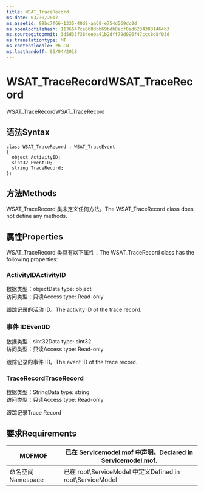```yaml
---
title: WSAT_TraceRecord
ms.date: 03/30/2017
ms.assetid: 99bc7f66-1335-40d8-aa68-e754d569dc0d
ms.openlocfilehash: 1136647ce668dbb69bdb8acf8ed62343831464b3
ms.sourcegitcommit: 3d5d33f384eeba41b2dff79d096f47ccc8d8f03d
ms.translationtype: MT
ms.contentlocale: zh-CN
ms.lasthandoff: 05/04/2018
---
```

# <a name="wsattracerecord"></a><span data-ttu-id="b60bc-102">WSAT_TraceRecord</span><span class="sxs-lookup"><span data-stu-id="b60bc-102">WSAT_TraceRecord</span></span>
<span data-ttu-id="b60bc-103">WSAT_TraceRecord</span><span class="sxs-lookup"><span data-stu-id="b60bc-103">WSAT_TraceRecord</span></span>  
  
## <a name="syntax"></a><span data-ttu-id="b60bc-104">语法</span><span class="sxs-lookup"><span data-stu-id="b60bc-104">Syntax</span></span>  
  
```  
class WSAT_TraceRecord : WSAT_TraceEvent  
{  
  object ActivityID;  
  sint32 EventID;  
  string TraceRecord;  
};  
```  
  
## <a name="methods"></a><span data-ttu-id="b60bc-105">方法</span><span class="sxs-lookup"><span data-stu-id="b60bc-105">Methods</span></span>  
 <span data-ttu-id="b60bc-106">WSAT_TraceRecord 类未定义任何方法。</span><span class="sxs-lookup"><span data-stu-id="b60bc-106">The WSAT_TraceRecord class does not define any methods.</span></span>  
  
## <a name="properties"></a><span data-ttu-id="b60bc-107">属性</span><span class="sxs-lookup"><span data-stu-id="b60bc-107">Properties</span></span>  
 <span data-ttu-id="b60bc-108">WSAT_TraceRecord 类具有以下属性：</span><span class="sxs-lookup"><span data-stu-id="b60bc-108">The WSAT_TraceRecord class has the following properties:</span></span>  
  
### <a name="activityid"></a><span data-ttu-id="b60bc-109">ActivityID</span><span class="sxs-lookup"><span data-stu-id="b60bc-109">ActivityID</span></span>  
 <span data-ttu-id="b60bc-110">数据类型：object</span><span class="sxs-lookup"><span data-stu-id="b60bc-110">Data type: object</span></span>  
<span data-ttu-id="b60bc-111">访问类型：只读</span><span class="sxs-lookup"><span data-stu-id="b60bc-111">Access type: Read-only</span></span>  
  
 <span data-ttu-id="b60bc-112">跟踪记录的活动 ID。</span><span class="sxs-lookup"><span data-stu-id="b60bc-112">The activity ID of the trace record.</span></span>  
  
### <a name="eventid"></a><span data-ttu-id="b60bc-113">事件 ID</span><span class="sxs-lookup"><span data-stu-id="b60bc-113">EventID</span></span>  
 <span data-ttu-id="b60bc-114">数据类型：sint32</span><span class="sxs-lookup"><span data-stu-id="b60bc-114">Data type: sint32</span></span>  
<span data-ttu-id="b60bc-115">访问类型：只读</span><span class="sxs-lookup"><span data-stu-id="b60bc-115">Access type: Read-only</span></span>  
  
 <span data-ttu-id="b60bc-116">跟踪记录的事件 ID。</span><span class="sxs-lookup"><span data-stu-id="b60bc-116">The event ID of the trace record.</span></span>  
  
### <a name="tracerecord"></a><span data-ttu-id="b60bc-117">TraceRecord</span><span class="sxs-lookup"><span data-stu-id="b60bc-117">TraceRecord</span></span>  
 <span data-ttu-id="b60bc-118">数据类型：String</span><span class="sxs-lookup"><span data-stu-id="b60bc-118">Data type: string</span></span>  
<span data-ttu-id="b60bc-119">访问类型：只读</span><span class="sxs-lookup"><span data-stu-id="b60bc-119">Access type: Read-only</span></span>  
  
 <span data-ttu-id="b60bc-120">跟踪记录</span><span class="sxs-lookup"><span data-stu-id="b60bc-120">Trace Record</span></span>  
  
## <a name="requirements"></a><span data-ttu-id="b60bc-121">要求</span><span class="sxs-lookup"><span data-stu-id="b60bc-121">Requirements</span></span>  
  
|<span data-ttu-id="b60bc-122">MOF</span><span class="sxs-lookup"><span data-stu-id="b60bc-122">MOF</span></span>|<span data-ttu-id="b60bc-123">已在 Servicemodel.mof 中声明。</span><span class="sxs-lookup"><span data-stu-id="b60bc-123">Declared in Servicemodel.mof.</span></span>|  
|---------|-----------------------------------|  
|<span data-ttu-id="b60bc-124">命名空间</span><span class="sxs-lookup"><span data-stu-id="b60bc-124">Namespace</span></span>|<span data-ttu-id="b60bc-125">已在 root\ServiceModel 中定义</span><span class="sxs-lookup"><span data-stu-id="b60bc-125">Defined in root\ServiceModel</span></span>|
